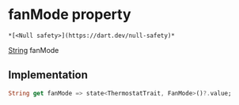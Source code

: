 


# fanMode property




    *[<Null safety>](https://dart.dev/null-safety)*




[String](https://api.flutter.dev/flutter/dart-core/String-class.html) fanMode
  







## Implementation

```dart
String get fanMode => state<ThermostatTrait, FanMode>()?.value;
```








